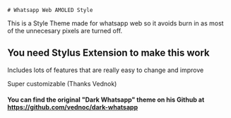     # Whatsapp Web AMOLED Style

This is a Style Theme made for whatsapp web so it avoids burn in as most of the unnecesary pixels are turned off.

## You need Stylus Extension to make this work

Includes lots of features that are really easy to change and improve

Super customizable (Thanks Vednok)

#### You can find the original "Dark Whatsapp" theme on his Github at https://github.com/vednoc/dark-whatsapp

